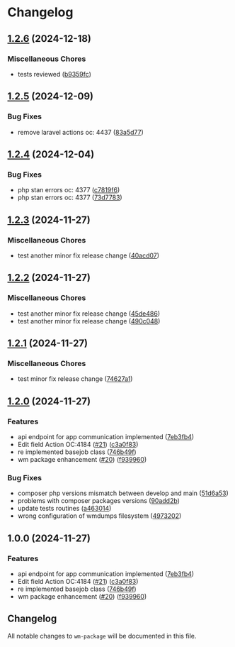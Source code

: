 # Changelog

## [1.2.6](https://github.com/webmappsrl/wm-package/compare/v1.2.5...v1.2.6) (2024-12-18)


### Miscellaneous Chores

* tests reviewed ([b9359fc](https://github.com/webmappsrl/wm-package/commit/b9359fc197de8a3d04279ff3e9f949bbd3e411a2))

## [1.2.5](https://github.com/webmappsrl/wm-package/compare/v1.2.4...v1.2.5) (2024-12-09)


### Bug Fixes

* remove laravel actions oc: 4437 ([83a5d77](https://github.com/webmappsrl/wm-package/commit/83a5d771326df07c3e3d9254556b750c39317a8e))

## [1.2.4](https://github.com/webmappsrl/wm-package/compare/v1.2.3...v1.2.4) (2024-12-04)


### Bug Fixes

* php stan errors oc: 4377 ([c7819f6](https://github.com/webmappsrl/wm-package/commit/c7819f65ef44458edf11e9d18774657e9a28873f))
* php stan errors oc: 4377 ([73d7783](https://github.com/webmappsrl/wm-package/commit/73d7783271eaeccfa9719c4962a4a511bc8ef748))

## [1.2.3](https://github.com/webmappsrl/wm-package/compare/v1.2.2...v1.2.3) (2024-11-27)


### Miscellaneous Chores

* test another minor fix release change ([40acd07](https://github.com/webmappsrl/wm-package/commit/40acd07781c87e969dd6502383b11173376aaa1c))

## [1.2.2](https://github.com/webmappsrl/wm-package/compare/v1.2.1...v1.2.2) (2024-11-27)


### Miscellaneous Chores

* test another minor fix release change ([45de486](https://github.com/webmappsrl/wm-package/commit/45de486b8174feea8028e7fb3a9b10d1386d739c))
* test another minor fix release change ([490c048](https://github.com/webmappsrl/wm-package/commit/490c048a54d879c73c70d47734c2ed22c709fe41))

## [1.2.1](https://github.com/webmappsrl/wm-package/compare/v1.2.0...v1.2.1) (2024-11-27)


### Miscellaneous Chores

* test minor fix release change ([74627a1](https://github.com/webmappsrl/wm-package/commit/74627a14695e2ce8cf0dc91d3b25f731369d73dd))

## [1.2.0](https://github.com/webmappsrl/wm-package/compare/webmappsrl/wm-package-v1.1.0...webmappsrl/wm-package-v1.2.0) (2024-11-27)


### Features

* api endpoint for app communication implemented ([7eb3fb4](https://github.com/webmappsrl/wm-package/commit/7eb3fb43d8ac297a68cbafe180ac00ba62396c3b))
* Edit field Action OC:4184 ([#21](https://github.com/webmappsrl/wm-package/issues/21)) ([c3a0f83](https://github.com/webmappsrl/wm-package/commit/c3a0f8371ffbde5d8f5bad90e384d83536c2a3f2))
* re implemented basejob class ([746b49f](https://github.com/webmappsrl/wm-package/commit/746b49f33a5e5c8d2be8eafdc4f75ee39e936a32))
* wm package enhancement ([#20](https://github.com/webmappsrl/wm-package/issues/20)) ([f939960](https://github.com/webmappsrl/wm-package/commit/f9399602086433e3875ffd733c83efccd5ee47b4))


### Bug Fixes

* composer php versions mismatch between develop and main ([51d6a53](https://github.com/webmappsrl/wm-package/commit/51d6a5311503eba1d607da0671c033361ee32b2e))
* problems with composer packages versions ([90add2b](https://github.com/webmappsrl/wm-package/commit/90add2b88ccab34099a3e49027208368c3d26efd))
* update tests routines ([a463014](https://github.com/webmappsrl/wm-package/commit/a463014e7f46cb3bfd064c578160eb23dd67a832))
* wrong configuration of wmdumps filesystem ([4973202](https://github.com/webmappsrl/wm-package/commit/4973202d61f65d0b94438da16eaf43331d800e85))

## 1.0.0 (2024-11-27)


### Features

* api endpoint for app communication implemented ([7eb3fb4](https://github.com/webmappsrl/wm-package/commit/7eb3fb43d8ac297a68cbafe180ac00ba62396c3b))
* Edit field Action OC:4184 ([#21](https://github.com/webmappsrl/wm-package/issues/21)) ([c3a0f83](https://github.com/webmappsrl/wm-package/commit/c3a0f8371ffbde5d8f5bad90e384d83536c2a3f2))
* re implemented basejob class ([746b49f](https://github.com/webmappsrl/wm-package/commit/746b49f33a5e5c8d2be8eafdc4f75ee39e936a32))
* wm package enhancement ([#20](https://github.com/webmappsrl/wm-package/issues/20)) ([f939960](https://github.com/webmappsrl/wm-package/commit/f9399602086433e3875ffd733c83efccd5ee47b4))

## Changelog

All notable changes to `wm-package` will be documented in this file.
